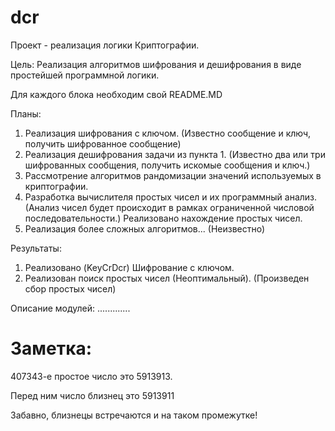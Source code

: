 # dcr

Проект - реализация логики Криптографии.

Цель: Реализация алгоритмов шифрования и дешифрования в виде простейшей программной логики.

Для каждого блока необходим свой README.MD

Планы:
1. Реализация шифрования с ключом. (Известно сообщение и ключ, получить шифрованное сообщение)
2. Реализация дешифрования задачи из пункта 1. (Известно два или три шифрованных сообщения, получить искомые сообщения и ключ.)
3. Рассмотрение алгоритмов рандомизации значений используемых в криптографии.
4. Разработка вычислителя простых чисел и их программный анализ. 
(Анализ чисел будет происходит в рамках ограниченной числовой последовательности.)
Реализовано нахождение простых чисел.
5. Реализация более сложных алгоритмов... (Неизвестно)

Результаты:
1. Реализовано (KeyCrDcr) Шифрование с ключом.
2. Реализован поиск простых чисел (Неоптимальный). (Произведен сбор простых чисел)

Описание модулей:
.............

# Заметка: 
407343-е простое число это 5913913.

Перед ним число близнец это 5913911 

Забавно, близнецы встречаются и на таком промежутке!